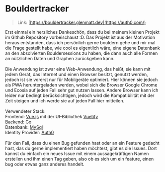# Bouldertracker

> Link: [https://bouldertracker.glenmatt.dev](https://auth0.com/)

Erst einmal ein herzliches Dankeschön, dass du bei meinem kleinen Projekt im Github Repository vorbeischaust :D. Das Projekt ist aus der Motivation heraus entstanden, dass ich persönlich gerne bouldern gehe und mir mal die Frage gestellt habe, wie cool es eigentlich wäre, eine eigene Datenbank an den absolvierten Bouldersessions zu haben, die dann auch alle Formen an nützlichen Daten und Graphen zurückgeben kann.<br><br>
Die Anwendung ist zwar eine Web-Anwendung, das heißt, sie kann mit jedem Gerät, das Internet und einen Browser besitzt, genutzt werden, jedoch ist sie vorerst nur für Mobilgeräte optimiert. Hier können sie jedoch als PWA heruntergeladen werden, wobei sich die Browser Google Chrome und Ecosia auf jeden Fall sehr gut nutzen lassen. Andere Browser kann ich leider nur bedingt berücksichtigen, jedoch wird die Kompatibilität mit der Zeit steigen und ich werde sie auf jeden Fall hier mitteilen.
<br/>
<br/>
Verwendeter Stack:<br>
Frontend: [Vue.js](https://vuejs.org/) mit der UI-Bibliothek [Vuetify](https://vuetifyjs.com)<br>
Backend: [Go](https://go.dev/)<br>
Datenbank: [MySql](https://www.mysql.com/)<br>
Identity Provider: [Auth0](https://auth0.com/)<br>
<br>
Für den Fall, dass du einen Bug gefunden hast oder an ein Feature gedacht hast, das du gerne implementiert haben möchtest, gibt es die Issues. Dort kannst du einfach ein neues Issue mit einem aussagekräftigen Namen erstellen und ihm einen Tag geben, also ob es sich um ein feature, einen bug oder etwas ganz anderes handelt.

